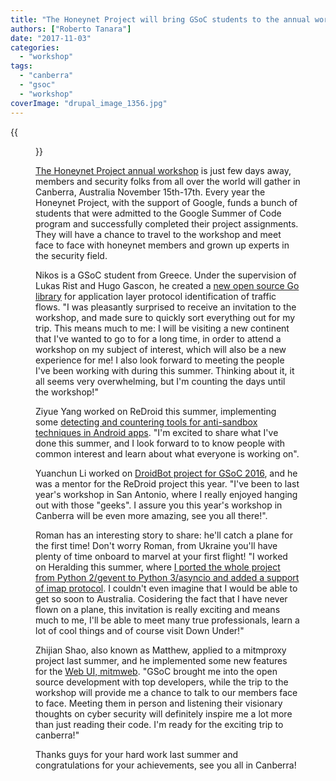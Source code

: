 ```yaml
---
title: "The Honeynet Project will bring GSoC students to the annual workshop in Canberra"
authors: ["Roberto Tanara"]
date: "2017-11-03"
categories: 
  - "workshop"
tags: 
  - "canberra"
  - "gsoc"
  - "workshop"
coverImage: "drupal_image_1356.jpg"
---
```

{{<figure src="images/banner.png" alt="Banner" width="50%">}}

[The Honeynet Project annual workshop](https://canberra2017.honeynet.org/) is just few days away, members and security folks from all over the world will gather in Canberra, Australia November 15th-17th. Every year the Honeynet Project, with the support of Google, funds a bunch of students that were admitted to the Google Summer of Code program and successfully completed their project assignments. They will have a chance to travel to the workshop and meet face to face with honeynet members and grown up experts in the security field.

Nikos is a GSoC student from Greece. Under the supervision of Lukas Rist and Hugo Gascon, he created a [new open source Go library](https://github.com/mushorg/go-dpi) for application layer protocol identification of traffic flows. "I was pleasantly surprised to receive an invitation to the workshop, and made sure to quickly sort everything out for my trip. This means much to me: I will be visiting a new continent that I've wanted to go to for a long time, in order to attend a workshop on my subject of interest, which will also be a new experience for me! I also look forward to meeting the people I've been working with during this summer. Thinking about it, it all seems very overwhelming, but I'm counting the days until the workshop!"

Ziyue Yang worked on ReDroid this summer, implementing some [detecting and countering tools for anti-sandbox techniques in Android apps](https://honeynet.org/node/1361). "I'm excited to share what I've done this summer, and I look forward to to know people with common interest and learn about what everyone is working on".

Yuanchun Li worked on [DroidBot project for GSoC 2016](https://honeynet.org/node/1317), and he was a mentor for the ReDroid project this year. "I've been to last year's workshop in San Antonio, where I really enjoyed hanging out with those "geeks". I assure you this year's workshop in Canberra will be even more amazing, see you all there!".

Roman has an interesting story to share: he'll catch a plane for the first time! Don't worry Roman, from Ukraine you'll have plenty of time onboard to marvel at your first flight! "I worked on Heralding this summer, where [I ported the whole project from Python 2/gevent to Python 3/asyncio and added a support of imap protocol](https://honeynet.org/node/1360). I couldn't even imagine that I would be able to get so soon to Australia. Cosidering the fact that I have never flown on a plane, this invitation is really exciting and means much to me, I'll be able to meet many true professionals, learn a lot of cool things and of course visit Down Under!"

Zhijian Shao, also known as Matthew, applied to a mitmproxy project last summer, and he implemented some new features for the [Web UI, mitmweb](https://honeynet.org/node/1359). "GSoC brought me into the open source development with top developers, while the trip to the workshop will provide me a chance to talk to our members face to face. Meeting them in person and listening their visionary thoughts on cyber security will definitely inspire me a lot more than just reading their code. I'm ready for the exciting trip to canberra!"

Thanks guys for your hard work last summer and congratulations for your achievements, see you all in Canberra!
